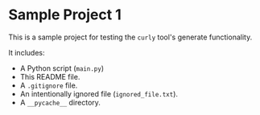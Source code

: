 # Sample Project 1

This is a sample project for testing the `curly` tool's generate functionality.

It includes:
- A Python script (`main.py`)
- This README file.
- A `.gitignore` file.
- An intentionally ignored file (`ignored_file.txt`).
- A `__pycache__` directory.

